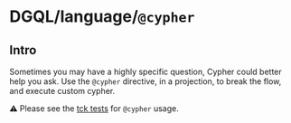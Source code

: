 # DGQL/language/`@cypher`

## Intro

Sometimes you may have a highly specific question, Cypher could better help you ask. Use the `@cypher` directive, in a projection, to break the flow, and execute custom cypher.

⚠ Please see the [tck tests](https://github.com/danstarns/DGQL/blob/main/packages/language/tests/tck/tck-test-files/match/cypher.md) for `@cypher` usage.
